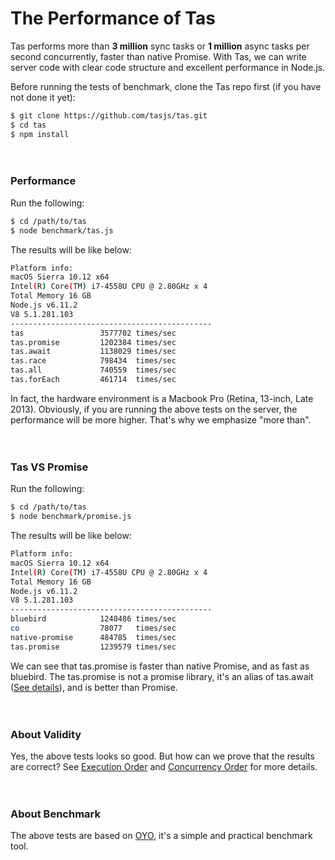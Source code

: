 # The Performance of Tas

Tas performs more than **3 million** sync tasks or **1 million** async tasks per second concurrently, faster than native Promise. With Tas, we can write server code with clear code structure and excellent performance in Node.js.

Before running the tests of benchmark, clone the Tas repo first (if you have not done it yet):

```bash
$ git clone https://github.com/tasjs/tas.git
$ cd tas
$ npm install
```

　

### Performance

Run the following:
```bash
$ cd /path/to/tas
$ node benchmark/tas.js
```

The results will be like below:

```bash
Platform info:
macOS Sierra 10.12 x64
Intel(R) Core(TM) i7-4558U CPU @ 2.80GHz x 4
Total Memory 16 GB
Node.js v6.11.2
V8 5.1.281.103
---------------------------------------------
tas                 3577702	times/sec
tas.promise         1202384	times/sec
tas.await           1138029	times/sec
tas.race            798434	times/sec
tas.all             740559	times/sec
tas.forEach         461714	times/sec
```

In fact, the hardware environment is a Macbook Pro (Retina, 13-inch, Late 2013). Obviously, if you are running the above tests on the server, the performance will be more higher. That's why we emphasize "more than".

　

### Tas VS Promise

Run the following:
```bash
$ cd /path/to/tas
$ node benchmark/promise.js
```

The results will be like below:
```bash
Platform info:
macOS Sierra 10.12 x64
Intel(R) Core(TM) i7-4558U CPU @ 2.80GHz x 4
Total Memory 16 GB
Node.js v6.11.2
V8 5.1.281.103
---------------------------------------------
bluebird            1240486	times/sec
co                  78077	times/sec
native-promise      484785	times/sec
tas.promise         1239579	times/sec
```

We can see that tas.promise is faster than native Promise, and as fast as bluebird. The tas.promise is not a promise library, it's an alias of tas.await ([See details](https://github.com/tasjs/tas/blob/master/lib/index.js)), and is better than Promise.

　

### About Validity

Yes, the above tests looks so good. But how can we prove that the results are correct? See  [Execution Order](https://github.com/tasjs/tas/tree/master/benchmark/analytics/execution-order/__readme.md) and  [Concurrency Order](https://github.com/tasjs/tas/tree/master/benchmark/analytics/concurrency-order/__readme.md) for more details.

　

### About Benchmark

The above tests are based on [OYO](https://github.com/hiowenluke/oyo), it's a simple and practical benchmark tool.

